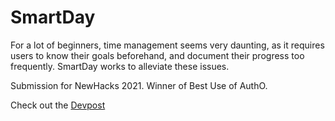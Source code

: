 # SmartDay

For a lot of beginners, time management seems very daunting, as it requires users to know their goals beforehand, and document their progress too frequently. SmartDay works to alleviate these issues.

Submission for NewHacks 2021. Winner of Best Use of AuthO.

Check out the [Devpost](https://devpost.com/software/smartday)
